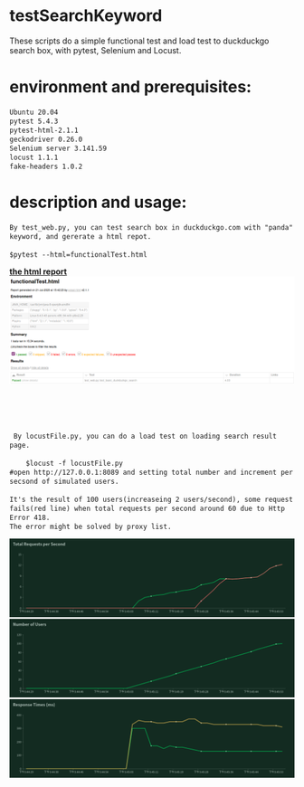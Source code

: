 # testSearchKeyword
These scripts do a simple functional test and load test to duckduckgo search box, with pytest, Selenium and Locust.



# environment and prerequisites:
	
	Ubuntu 20.04 
	pytest 5.4.3
	pytest-html-2.1.1
	geckodriver 0.26.0
	Selenium server 3.141.59
	locust 1.1.1
 	fake-headers 1.0.2


# description and usage:

    By test_web.py, you can test search box in duckduckgo.com with "panda" keyword, and gererate a html repot.
    	
	$pytest --html=functionalTest.html
 **[the html report](https://github.com/k-eeer/testSearchKeyword/blob/master/output/functionalTest.html)**
 ![](https://github.com/k-eeer/testSearchKeyword/blob/master/output/functionalTest.png)
	
	
</br></br></br>
    
     By locustFile.py, you can do a load test on loading search result page.
    
    	$locust -f locustFile.py
	#open http://127.0.0.1:8089 and setting total number and increment per secsond of simulated users.
	
    It's the result of 100 users(increaseing 2 users/second), some request fails(red line) when total requests per second around 60 due to Http Error 418.
    The error might be solved by proxy list.
    
![](https://github.com/k-eeer/testSearchKeyword/blob/master/output/totalRequestsPerSecond.png)
![](https://github.com/k-eeer/testSearchKeyword/blob/master/output/numberOfUsers.png)
![](https://github.com/k-eeer/testSearchKeyword/blob/master/output/responseTimes(ms).png)


   
